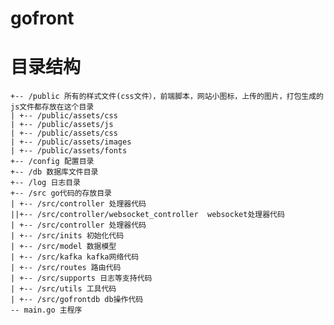 # gofront

#  目录结构
    +-- /public 所有的样式文件(css文件），前端脚本，网站小图标，上传的图片，打包生成的js文件都存放在这个目录
    | +-- /public/assets/css 
    | +-- /public/assets/js 
    | +-- /public/assets/css 
    | +-- /public/assets/images 
    | +-- /public/assets/fonts 
    +-- /config 配置目录
    +-- /db 数据库文件目录
    +-- /log 日志目录
    +-- /src go代码的存放目录
    | +-- /src/controller 处理器代码
    ||+-- /src/controller/websocket_controller  websocket处理器代码
    | +-- /src/controller 处理器代码
    | +-- /src/inits 初始化代码
    | +-- /src/model 数据模型
    | +-- /src/kafka kafka网络代码
    | +-- /src/routes 路由代码
    | +-- /src/supports 日志等支持代码
    | +-- /src/utils 工具代码
    | +-- /src/gofrontdb db操作代码
    -- main.go 主程序